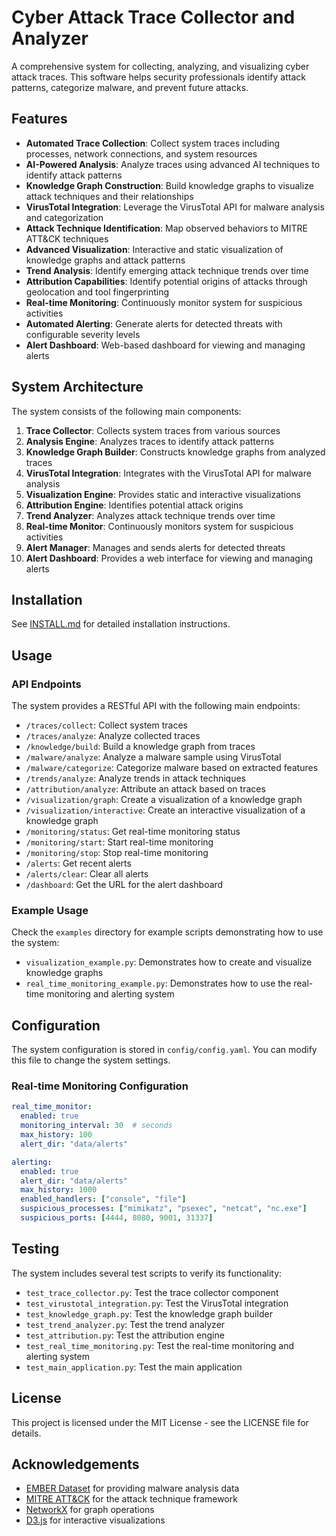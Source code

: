 # Cyber Attack Trace Collector and Analyzer

A comprehensive system for collecting, analyzing, and visualizing cyber attack traces. This software helps security professionals identify attack patterns, categorize malware, and prevent future attacks.

## Features

- **Automated Trace Collection**: Collect system traces including processes, network connections, and system resources
- **AI-Powered Analysis**: Analyze traces using advanced AI techniques to identify attack patterns
- **Knowledge Graph Construction**: Build knowledge graphs to visualize attack techniques and their relationships
- **VirusTotal Integration**: Leverage the VirusTotal API for malware analysis and categorization
- **Attack Technique Identification**: Map observed behaviors to MITRE ATT&CK techniques
- **Advanced Visualization**: Interactive and static visualization of knowledge graphs and attack patterns
- **Trend Analysis**: Identify emerging attack technique trends over time
- **Attribution Capabilities**: Identify potential origins of attacks through geolocation and tool fingerprinting
- **Real-time Monitoring**: Continuously monitor system for suspicious activities
- **Automated Alerting**: Generate alerts for detected threats with configurable severity levels
- **Alert Dashboard**: Web-based dashboard for viewing and managing alerts

## System Architecture

The system consists of the following main components:

1. **Trace Collector**: Collects system traces from various sources
2. **Analysis Engine**: Analyzes traces to identify attack patterns
3. **Knowledge Graph Builder**: Constructs knowledge graphs from analyzed traces
4. **VirusTotal Integration**: Integrates with the VirusTotal API for malware analysis
5. **Visualization Engine**: Provides static and interactive visualizations
6. **Attribution Engine**: Identifies potential attack origins
7. **Trend Analyzer**: Analyzes attack technique trends over time
8. **Real-time Monitor**: Continuously monitors system for suspicious activities
9. **Alert Manager**: Manages and sends alerts for detected threats
10. **Alert Dashboard**: Provides a web interface for viewing and managing alerts

## Installation

See [INSTALL.md](INSTALL.md) for detailed installation instructions.

## Usage

### API Endpoints

The system provides a RESTful API with the following main endpoints:

- `/traces/collect`: Collect system traces
- `/traces/analyze`: Analyze collected traces
- `/knowledge/build`: Build a knowledge graph from traces
- `/malware/analyze`: Analyze a malware sample using VirusTotal
- `/malware/categorize`: Categorize malware based on extracted features
- `/trends/analyze`: Analyze trends in attack techniques
- `/attribution/analyze`: Attribute an attack based on traces
- `/visualization/graph`: Create a visualization of a knowledge graph
- `/visualization/interactive`: Create an interactive visualization of a knowledge graph
- `/monitoring/status`: Get real-time monitoring status
- `/monitoring/start`: Start real-time monitoring
- `/monitoring/stop`: Stop real-time monitoring
- `/alerts`: Get recent alerts
- `/alerts/clear`: Clear all alerts
- `/dashboard`: Get the URL for the alert dashboard

### Example Usage

Check the `examples` directory for example scripts demonstrating how to use the system:

- `visualization_example.py`: Demonstrates how to create and visualize knowledge graphs
- `real_time_monitoring_example.py`: Demonstrates how to use the real-time monitoring and alerting system

## Configuration

The system configuration is stored in `config/config.yaml`. You can modify this file to change the system settings.

### Real-time Monitoring Configuration

```yaml
real_time_monitor:
  enabled: true
  monitoring_interval: 30  # seconds
  max_history: 100
  alert_dir: "data/alerts"

alerting:
  enabled: true
  alert_dir: "data/alerts"
  max_history: 1000
  enabled_handlers: ["console", "file"]
  suspicious_processes: ["mimikatz", "psexec", "netcat", "nc.exe"]
  suspicious_ports: [4444, 8080, 9001, 31337]
```

## Testing

The system includes several test scripts to verify its functionality:

- `test_trace_collector.py`: Test the trace collector component
- `test_virustotal_integration.py`: Test the VirusTotal integration
- `test_knowledge_graph.py`: Test the knowledge graph builder
- `test_trend_analyzer.py`: Test the trend analyzer
- `test_attribution.py`: Test the attribution engine
- `test_real_time_monitoring.py`: Test the real-time monitoring and alerting system
- `test_main_application.py`: Test the main application

## License

This project is licensed under the MIT License - see the LICENSE file for details.

## Acknowledgements

- [EMBER Dataset](https://github.com/elastic/ember) for providing malware analysis data
- [MITRE ATT&CK](https://attack.mitre.org/) for the attack technique framework
- [NetworkX](https://networkx.org/) for graph operations
- [D3.js](https://d3js.org/) for interactive visualizations
